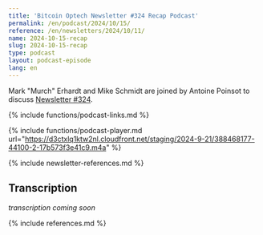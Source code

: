 ```yaml
---
title: 'Bitcoin Optech Newsletter #324 Recap Podcast'
permalink: /en/podcast/2024/10/15/
reference: /en/newsletters/2024/10/11/
name: 2024-10-15-recap
slug: 2024-10-15-recap
type: podcast
layout: podcast-episode
lang: en
---
```

Mark "Murch" Erhardt and Mike Schmidt are joined by Antoine Poinsot to discuss
[Newsletter #324]({{page.reference}}).

{% include functions/podcast-links.md %}

{% include functions/podcast-player.md url="https://d3ctxlq1ktw2nl.cloudfront.net/staging/2024-9-21/388468177-44100-2-17b573f3e41c9.m4a" %}

{% include newsletter-references.md %}

## Transcription

_transcription coming soon_

{% include references.md %}
